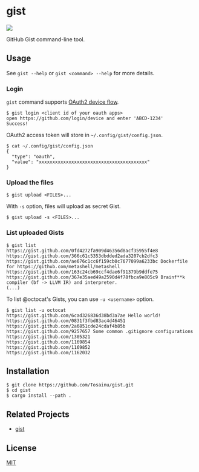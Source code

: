 gist
===

![](https://github.com/Tosainu/gist/workflows/CI/badge.svg)

GitHub Gist command-line tool.

## Usage

See `gist --help` or `gist <command> --help` for more details.

### Login

`gist` command supports [OAuth2 device flow](https://docs.github.com/en/developers/apps/authorizing-oauth-apps#device-flow).

    $ gist login <client id of your oauth apps>
    open https://github.com/login/device and enter 'ABCD-1234'
    Success!

OAuth2 access token will store in `~/.config/gist/config.json`.

    $ cat ~/.config/gist/config.json
    {
      "type": "oauth",
      "value": "xxxxxxxxxxxxxxxxxxxxxxxxxxxxxxxxxxxxxxxx"
    }

### Upload the files

    $ gist upload <FILES>...

With `-s` option, files will upload as secret Gist.

    $ gist upload -s <FILES>...

### List uploaded Gists

    $ gist list
    https://gist.github.com/0fd4272fa909d46356d8acf35955f4e8
    https://gist.github.com/366c61c5353dbdded2ada3207cb2dfc3
    https://gist.github.com/ae676c1cc6f159cb0c7677099a6233bc Dockerfile for https://github.com/metashell/metashell
    https://gist.github.com/163c24cb69ccf4dae6f91379b9ddfe75
    https://gist.github.com/367e35aed49a2590d4f78fbca9e805c9 Brainf**k compiler (bf -> LLVM IR) and interpreter.
    (...)

To list @octocat's Gists, you can use `-u <username>` option.

    $ gist list -u octocat
    https://gist.github.com/6cad326836d38bd3a7ae Hello world!
    https://gist.github.com/0831f3fbd83ac4d46451
    https://gist.github.com/2a6851cde24cdaf4b85b
    https://gist.github.com/9257657 Some common .gitignore configurations
    https://gist.github.com/1305321
    https://gist.github.com/1169854
    https://gist.github.com/1169852
    https://gist.github.com/1162032

## Installation

    $ git clone https://github.com/Tosainu/gist.git
    $ cd gist
    $ cargo install --path .

## Related Projects

- [gist](https://github.com/defunkt/gist)

## License

[MIT](https://github.com/Tosainu/gist/blob/master/LICENSE)
